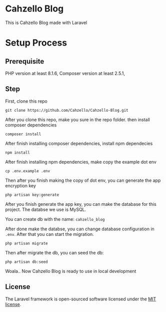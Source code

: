 # Cahzello Blog

This is Cahzello Blog made with Laravel

# Setup Process

## Prerequisite

PHP version at least 8.1.6,
Composer version at least 2.5.1,

## Step

First, clone this repo 

```
git clone https://github.com/Cahzello/Cahzello-Blog.git
```

After you clone this repo, make you sure in the repo folder. then install composer dependencies

```
composer install
```

After finish installing composer dependencies, install npm dependecies

```
npm install
```

After finish installing npm dependencies, make copy the example dot env 

```
cp .env.example .env
```

Then after you finish making the copy of dot env, you can generate the app encryption key

```
php artisan key:generate
```

After you finish generate the app key, you can make the database for this project. 
The databse we use is MySQL.

You can create db with the name:
`cahzello_blog`

After done make the databse, you can change database configuration in `.env`. 
After that you can start the migration.
```
php artisan migrate
```
Then after migrate the db, you can seed the db:

```
php artisan db:seed
```

Woala.. 
Now Cahzello Blog is ready to use in local development



## License

The Laravel framework is open-sourced software licensed under the [MIT license](https://opensource.org/licenses/MIT).
